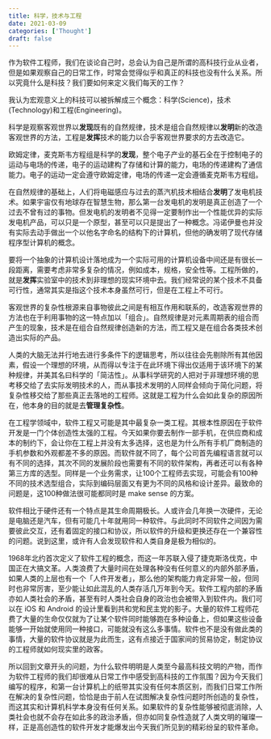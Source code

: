 ```yaml
---
title: 科学，技术与工程
date: 2021-03-09
categories: ['Thought']
draft: false
---
```


作为软件工程师，我们在谈论自己时，总会认为自己是所谓的高科技行业从业者，但是如果观察自己的日常工作，时常会觉得似乎和真正的科技也没有什么关系。所以究竟什么是科技？我们要如何来定义我们每天的工作？

我认为宏观意义上的科技可以被拆解成三个概念：科学(Science)，技术(Technology)和工程(Engineering)。

科学是观察客观世界以**发现**既有的自然规律，技术是组合自然规律以**发明**新的改造客观世界的方法，工程是**发挥**技术的能力以合乎客观世界要求的方去改造它。

欧姆定律，麦克斯韦方程组是科学的**发现**，整个电子产业的基石全在于控制电子的运动与电场的传递，电子的运动建构了存储和计算的能力，电场的传递建构了通信能力。电子的运动一定会遵守欧姆定律，电场的传递一定会遵循麦克斯韦方程组。

在自然规律的基础上，人们将电磁感应与过去的蒸汽机技术相结合**发明**了发电机技术。如果宇宙仅有地球存在智慧生物，那么第一台发电机的发明是真正创造了一个过去不曾有过的事物。但发电机的发明者不见得一定要制作出一个性能优异的实际发电机产品，可以只是一个原型，甚至可以只是提出了一种概念。冯诺伊曼也并没有实际去动手做出一个以他名字命名的结构下的计算机，但他的确发明了现代存储程序型计算机的概念。

要将一个抽象的计算机设计落地成为一个实际可用的计算机设备中间还是有很长一段距离，需要考虑非常多复杂的情况，例如成本，规格，安全性等。工程所做的，就是**发挥**实验室中的技术到非理想的现实环境中去。我们经常说的某个技术不具备可行性，通常其实是指这个技术本身虽然可行，但是在工程上不可行。

客观世界的复杂性根源来自事物彼此之间是有相互作用和联系的，改造客观世界的方法也在于利用事物的这一特点加以「组合」。自然规律是对元素周期表的组合而产生的现象，技术是在组合自然规律创造新的方法，而工程又是在组合各类技术创造出实际的产品。

人类的大脑无法并行地去进行多条件下的逻辑思考，所以往往会先剔除所有其他因素，假设一个理想的环境，从而得以专注于在此环境下得出仅适用于该环境下的某种规律，并美其名曰科学的「简洁性」。从事科学研究的人把对于非理想环境的思考移交给了去实际发明技术的人，而从事技术发明的人同样会倾向于简化问题，将复杂性移交给了那些真正去落地的工程师。这就是工程为什么会如此复杂的原因所在，他本身的目的就是去**管理复杂性**。

在工程学领域中，软件工程又可能是其中最复杂一类工程。其根本性原因在于软件开发是一门个体创造性太强的工程。今天如果你要去制作一部手机，在供应商和成本的制约下，会让你在工程上并没有太多选择，这也是为什么所有手机厂商制造的手机参数和外观都差不多的原因。而软件就不同了，每个公司首先编程语言就可以有不同的选择，其次不同的发展阶段也需要有不同的软件架构，再者还可以有各种第三方库的选型。同样是一个业务需求，让100个工程师去实现，可能会有100种不同的技术选型组合，实际到编码层面又有更为不同的风格和设计差异。最致命的问题是，这100种做法很可能都同时是 make sense 的方案。

软件相比于硬件还有一个特点是其生命周期极长。人或许会几年换一次硬件，无论是电脑还是汽车，但有可能几十年就用同一种软件。与此同时不同软件之间因为需要彼此交互，还有着固定的接口和协议，所以软件的升级和更换还存在一个兼容性的问题。说到这里，或许有人会发现软件和人类自身是极为相似的。

1968年北约首次定义了软件工程的概念，而这一年苏联入侵了捷克斯洛伐克，中国正在大搞文革。人类浪费了大量时间在处理各种没有任何意义的内部外部矛盾，如果人类的上层也有一个「人件开发者」，那么他的架构能力肯定非常一般，但同时也非常厉害，至少能让如此混乱的人类存活几万年到今天。软件工程内部的矛盾亦如人类社会的矛盾，甚至有时人类社会自身的政治也会被带入到软件内。我们可以在 iOS 和 Android 的设计里看到共和党和民主党的影子。大量的软件工程师花费了大量的生命仅仅就为了让某个软件同时能够跑在多种设备上，但如果这些设备能够一开始就使用同一种接口，可能就没有这么多事情。软件也不是没有做此类的事情，大量的软件协议就是为此而生，这有点接近于国家间的贸易协定，制定协议的工程师就如何现实里的政客。

所以回到文章开头的问题，为什么软件明明是人类至今最高科技文明的产物，而作为软件工程师的我们却很难从日常工作中感受到高科技的工作氛围？因为今天我们编写的程序，和第一台计算机上的纸带其实没有任何本质区别，而我们日常工作所在解决的复杂性问题，恰恰是由于前人在试图解决复杂性问题时所创造的复杂性，而这其实和计算机科学本身没有任何关系。如果软件的复杂性能够被彻底消除，人类社会也就不会存在如此多的政治矛盾，但亦如同复杂性造就了人类文明的璀璨一样，正是高创造性的软件开发才能爆发出今天我们所见到的精彩纷呈的软件革命。

